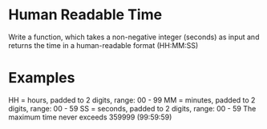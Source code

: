 # Human Readable Time

Write a function, which takes a non-negative integer (seconds) as input and returns the time in a human-readable format (HH:MM:SS)

# Examples

HH = hours, padded to 2 digits, range: 00 - 99
MM = minutes, padded to 2 digits, range: 00 - 59
SS = seconds, padded to 2 digits, range: 00 - 59
The maximum time never exceeds 359999 (99:59:59)